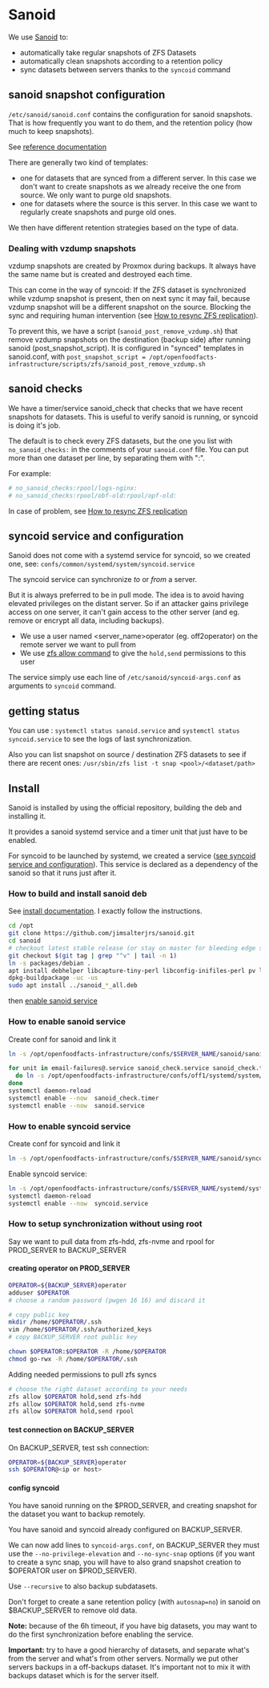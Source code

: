 # Sanoid

We use [Sanoid](https://github.com/jimsalterjrs/sanoid/) to:
- automatically take regular snapshots of ZFS Datasets
- automatically clean snapshots according to a retention policy
- sync datasets between servers thanks to the `syncoid` command

## sanoid snapshot configuration

`/etc/sanoid/sanoid.conf` contains the configuration for sanoid snapshots.
That is how frequently you want to do them, and the retention policy (how much to keep snapshots).

See [reference documentation](https://github.com/jimsalterjrs/sanoid/wiki/Sanoid)

There are generally two kind of templates:
- one for datasets that are synced from a different server.
  In this case we don't want to create snapshots as we already receive the one from source.
  We only want to purge old snapshots.
- one for datasets where the source is this server.
  In this case we want to regularly create snapshots and purge old ones.

We then have different retention strategies based on the type of data.

### Dealing with vzdump snapshots

vzdump snapshots are created by Proxmox during backups.
It always have the same name but is created and destroyed each time.

This can come in the way of syncoid:
If the ZFS dataset is synchronized while vzdump snapshot is present,
then on next sync it may fail, because vzdump snapshot will be a different snapshot on the source. Blocking the sync and requiring human intervention (see [How to resync ZFS replication](./how-to-resync-zfs-replication)).

To prevent this, we have a script (`sanoid_post_remove_vzdump.sh`) that remove vzdump snapshots on the destination (backup side) after running sanoid (post_snapshot_script). It is configured in "synced" templates in sanoid.conf,
with `post_snapshot_script = /opt/openfoodfacts-infrastructure/scripts/zfs/sanoid_post_remove_vzdump.sh`

## sanoid checks

We have a timer/service sanoid_check that checks that we have recent snapshots for datasets.
This is useful to verify sanoid is running, or syncoid is doing it's job.

The default is to check every ZFS datasets, but the one you list with `no_sanoid_checks:` 
in the comments of your `sanoid.conf` file.
You can put more than one dataset per line, by separating them with ":".

For example:
```conf
# no_sanoid_checks:rpool/logs-nginx:
# no_sanoid_checks:rpool/obf-old:rpool/opf-old:
```

In case of problem, see [How to resync ZFS replication](./how-to-resync-zfs-replication)


## syncoid service and configuration

Sanoid does not come with a systemd service for syncoid, 
so we created one, see: `confs/common/systemd/system/syncoid.service`

The syncoid service can synchronize *to* or *from* a server.

But it is always preferred to be in pull mode.
The idea is to avoid having elevated privileges on the distant server. So if an attacker gains privilege access on one server, it can't gain access to the other server (and eg. remove or encrypt all data, including backups).
* We use a user named <server_name>operator (eg. off2operator) on the remote server we want to pull from
* We use [zfs allow command](https://openzfs.github.io/openzfs-docs/man/8/zfs-allow.8.html) to give the `hold,send` permissions to this user

The service simply use each line of `/etc/sanoid/syncoid-args.conf` as arguments to `syncoid` command.


## getting status

You can use :
`systemctl status sanoid.service` and `systemctl status syncoid.service` to see the logs of last synchronization.

Also you can list snapshot on source / destination ZFS datasets to see if there are recent ones:
`/usr/sbin/zfs list -t snap <pool>/<dataset/path>`

## Install

Sanoid is installed by using the official repository, building the deb and installing it.

It provides a sanoid systemd service and a timer unit that just have to be enabled.

For syncoid to be launched by systemd, we created a service ([see syncoid service and configuration](#syncoid-service-and-configuration)).
This service is declared as a dependency of the sanoid so that it runs just after it.

### How to build and install sanoid deb

See [install documentation](https://github.com/jimsalterjrs/sanoid/blob/master/INSTALL.md#debianubuntu).
I exactly follow the instructions.

```bash
cd /opt
git clone https://github.com/jimsalterjrs/sanoid.git
cd sanoid
# checkout latest stable release (or stay on master for bleeding edge stuff, but expect bugs!)
git checkout $(git tag | grep "^v" | tail -n 1)
ln -s packages/debian .
apt install debhelper libcapture-tiny-perl libconfig-inifiles-perl pv lzop mbuffer build-essential git
dpkg-buildpackage -uc -us
sudo apt install ../sanoid_*_all.deb
```

then [enable sanoid service](#how-to-enable-sanoid-service)

### How to enable sanoid service

Create conf for sanoid and link it

```bash
ln -s /opt/openfoodfacts-infrastructure/confs/$SERVER_NAME/sanoid/sanoid.conf /etc/sanoid/
```


```bash
for unit in email-failures@.service sanoid_check.service sanoid_check.timer sanoid.service.d; \
  do ln -s /opt/openfoodfacts-infrastructure/confs/off1/systemd/system/$unit /etc/systemd/system ; \
done
systemctl daemon-reload
systemctl enable --now  sanoid_check.timer
systemctl enable --now  sanoid.service
```


### How to enable syncoid service

Create conf for syncoid and link it

```bash
ln -s /opt/openfoodfacts-infrastructure/confs/$SERVER_NAME/sanoid/syncoid-args.conf /etc/sanoid/
```

Enable syncoid service:
```bash
ln -s /opt/openfoodfacts-infrastructure/confs/$SERVER_NAME/systemd/system/syncoid.service /etc/systemd/system
systemctl daemon-reload
systemctl enable --now  syncoid.service
```

### How to setup synchronization without using root

Say we want to pull data from zfs-hdd, zfs-nvme and rpool for PROD_SERVER to BACKUP_SERVER

#### creating operator on PROD_SERVER

```bash
OPERATOR=${BACKUP_SERVER}operator
adduser $OPERATOR
# choose a random password (pwgen 16 16) and discard it

# copy public key
mkdir /home/$OPERATOR/.ssh
vim /home/$OPERATOR/.ssh/authorized_keys
# copy BACKUP_SERVER root public key

chown $OPERATOR:$OPERATOR -R /home/$OPERATOR
chmod go-rwx -R /home/$OPERATOR/.ssh
```

Adding needed permissions to pull zfs syncs
```bash
# choose the right dataset according to your needs
zfs allow $OPERATOR hold,send zfs-hdd
zfs allow $OPERATOR hold,send zfs-nvme
zfs allow $OPERATOR hold,send rpool

```
#### test connection on BACKUP_SERVER

On BACKUP_SERVER, test ssh connection:

```bash
OPERATOR=${BACKUP_SERVER}operator
ssh $OPERATOR@<ip or host>
```

#### config syncoid

You have sanoid running on the $PROD_SERVER, and creating snapshot for the dataset you want to backup remotely.

You have sanoid and syncoid already configured on BACKUP_SERVER.

We can now add lines to `syncoid-args.conf`, on BACKUP_SERVER
they must use the `--no-privilege-elevation` and `--no-sync-snap` options
(if you want to create a sync snap,
you will have to also grand snapshot creation to $OPERATOR user on $PROD_SERVER).

Use `--recursive` to also backup subdatasets.

Don't forget to create a sane retention policy (with `autosnap=no`) in sanoid on $BACKUP_SERVER to remove old data.

**Note:** because of the 6h timeout, if you have big datasets, you may want to do the first synchronization before enabling the service.

**Important:** try to have a good hierarchy of datasets, and separate what's from the server and what's from other servers.
Normally we put other servers backups in a off-backups dataset. It's important not to mix it with backups dataset which is for the server itself.